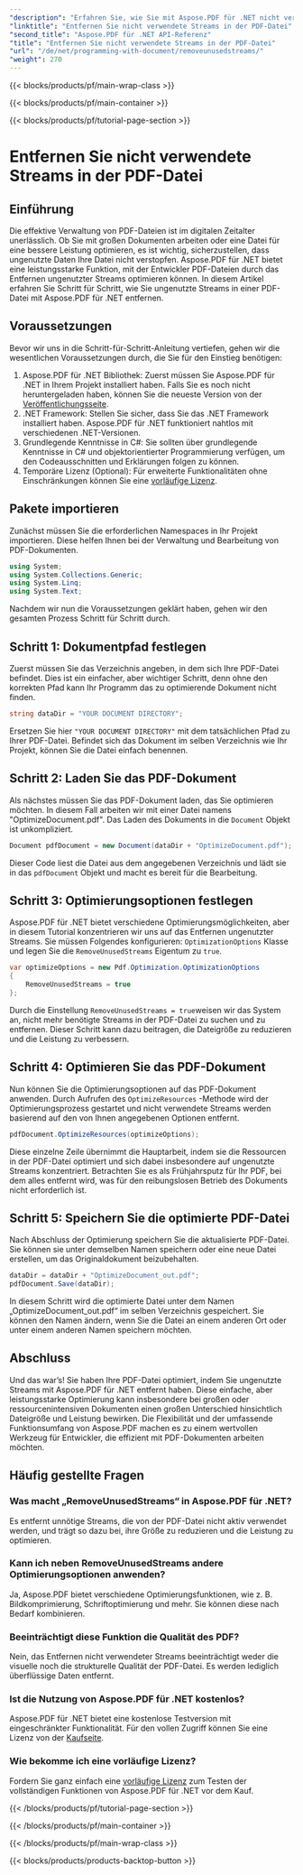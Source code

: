 ```yaml
---
"description": "Erfahren Sie, wie Sie mit Aspose.PDF für .NET nicht verwendete Streams in einer PDF-Datei entfernen, um Dateigröße und Leistung zu optimieren."
"linktitle": "Entfernen Sie nicht verwendete Streams in der PDF-Datei"
"second_title": "Aspose.PDF für .NET API-Referenz"
"title": "Entfernen Sie nicht verwendete Streams in der PDF-Datei"
"url": "/de/net/programming-with-document/removeunusedstreams/"
"weight": 270
---
```


{{< blocks/products/pf/main-wrap-class >}}

{{< blocks/products/pf/main-container >}}

{{< blocks/products/pf/tutorial-page-section >}}

# Entfernen Sie nicht verwendete Streams in der PDF-Datei

## Einführung

Die effektive Verwaltung von PDF-Dateien ist im digitalen Zeitalter unerlässlich. Ob Sie mit großen Dokumenten arbeiten oder eine Datei für eine bessere Leistung optimieren, es ist wichtig, sicherzustellen, dass ungenutzte Daten Ihre Datei nicht verstopfen. Aspose.PDF für .NET bietet eine leistungsstarke Funktion, mit der Entwickler PDF-Dateien durch das Entfernen ungenutzter Streams optimieren können. In diesem Artikel erfahren Sie Schritt für Schritt, wie Sie ungenutzte Streams in einer PDF-Datei mit Aspose.PDF für .NET entfernen.

## Voraussetzungen

Bevor wir uns in die Schritt-für-Schritt-Anleitung vertiefen, gehen wir die wesentlichen Voraussetzungen durch, die Sie für den Einstieg benötigen:

1. Aspose.PDF für .NET Bibliothek: Zuerst müssen Sie Aspose.PDF für .NET in Ihrem Projekt installiert haben. Falls Sie es noch nicht heruntergeladen haben, können Sie die neueste Version von der [Veröffentlichungsseite](https://releases.aspose.com/pdf/net/).
2. .NET Framework: Stellen Sie sicher, dass Sie das .NET Framework installiert haben. Aspose.PDF für .NET funktioniert nahtlos mit verschiedenen .NET-Versionen.
3. Grundlegende Kenntnisse in C#: Sie sollten über grundlegende Kenntnisse in C# und objektorientierter Programmierung verfügen, um den Codeausschnitten und Erklärungen folgen zu können.
4. Temporäre Lizenz (Optional): Für erweiterte Funktionalitäten ohne Einschränkungen können Sie eine [vorläufige Lizenz](https://purchase.aspose.com/temporary-license/).


## Pakete importieren

Zunächst müssen Sie die erforderlichen Namespaces in Ihr Projekt importieren. Diese helfen Ihnen bei der Verwaltung und Bearbeitung von PDF-Dokumenten.

```csharp
using System;
using System.Collections.Generic;
using System.Linq;
using System.Text;
```

Nachdem wir nun die Voraussetzungen geklärt haben, gehen wir den gesamten Prozess Schritt für Schritt durch.

## Schritt 1: Dokumentpfad festlegen

Zuerst müssen Sie das Verzeichnis angeben, in dem sich Ihre PDF-Datei befindet. Dies ist ein einfacher, aber wichtiger Schritt, denn ohne den korrekten Pfad kann Ihr Programm das zu optimierende Dokument nicht finden.

```csharp
string dataDir = "YOUR DOCUMENT DIRECTORY";
```

Ersetzen Sie hier `"YOUR DOCUMENT DIRECTORY"` mit dem tatsächlichen Pfad zu Ihrer PDF-Datei. Befindet sich das Dokument im selben Verzeichnis wie Ihr Projekt, können Sie die Datei einfach benennen.

## Schritt 2: Laden Sie das PDF-Dokument

Als nächstes müssen Sie das PDF-Dokument laden, das Sie optimieren möchten. In diesem Fall arbeiten wir mit einer Datei namens "OptimizeDocument.pdf". Das Laden des Dokuments in die `Document` Objekt ist unkompliziert.

```csharp
Document pdfDocument = new Document(dataDir + "OptimizeDocument.pdf");
```

Dieser Code liest die Datei aus dem angegebenen Verzeichnis und lädt sie in das `pdfDocument` Objekt und macht es bereit für die Bearbeitung.

## Schritt 3: Optimierungsoptionen festlegen

Aspose.PDF für .NET bietet verschiedene Optimierungsmöglichkeiten, aber in diesem Tutorial konzentrieren wir uns auf das Entfernen ungenutzter Streams. Sie müssen Folgendes konfigurieren: `OptimizationOptions` Klasse und legen Sie die `RemoveUnusedStreams` Eigentum zu `true`.

```csharp
var optimizeOptions = new Pdf.Optimization.OptimizationOptions
{
    RemoveUnusedStreams = true
};
```

Durch die Einstellung `RemoveUnusedStreams = true`weisen wir das System an, nicht mehr benötigte Streams in der PDF-Datei zu suchen und zu entfernen. Dieser Schritt kann dazu beitragen, die Dateigröße zu reduzieren und die Leistung zu verbessern.

## Schritt 4: Optimieren Sie das PDF-Dokument

Nun können Sie die Optimierungsoptionen auf das PDF-Dokument anwenden. Durch Aufrufen des `OptimizeResources` -Methode wird der Optimierungsprozess gestartet und nicht verwendete Streams werden basierend auf den von Ihnen angegebenen Optionen entfernt.

```csharp
pdfDocument.OptimizeResources(optimizeOptions);
```

Diese einzelne Zeile übernimmt die Hauptarbeit, indem sie die Ressourcen in der PDF-Datei optimiert und sich dabei insbesondere auf ungenutzte Streams konzentriert. Betrachten Sie es als Frühjahrsputz für Ihr PDF, bei dem alles entfernt wird, was für den reibungslosen Betrieb des Dokuments nicht erforderlich ist.

## Schritt 5: Speichern Sie die optimierte PDF-Datei

Nach Abschluss der Optimierung speichern Sie die aktualisierte PDF-Datei. Sie können sie unter demselben Namen speichern oder eine neue Datei erstellen, um das Originaldokument beizubehalten.

```csharp
dataDir = dataDir + "OptimizeDocument_out.pdf";
pdfDocument.Save(dataDir);
```

In diesem Schritt wird die optimierte Datei unter dem Namen „OptimizeDocument_out.pdf“ im selben Verzeichnis gespeichert. Sie können den Namen ändern, wenn Sie die Datei an einem anderen Ort oder unter einem anderen Namen speichern möchten.

## Abschluss

Und das war’s! Sie haben Ihre PDF-Datei optimiert, indem Sie ungenutzte Streams mit Aspose.PDF für .NET entfernt haben. Diese einfache, aber leistungsstarke Optimierung kann insbesondere bei großen oder ressourcenintensiven Dokumenten einen großen Unterschied hinsichtlich Dateigröße und Leistung bewirken. Die Flexibilität und der umfassende Funktionsumfang von Aspose.PDF machen es zu einem wertvollen Werkzeug für Entwickler, die effizient mit PDF-Dokumenten arbeiten möchten.

## Häufig gestellte Fragen

### Was macht „RemoveUnusedStreams“ in Aspose.PDF für .NET?
Es entfernt unnötige Streams, die von der PDF-Datei nicht aktiv verwendet werden, und trägt so dazu bei, ihre Größe zu reduzieren und die Leistung zu optimieren.

### Kann ich neben RemoveUnusedStreams andere Optimierungsoptionen anwenden?
Ja, Aspose.PDF bietet verschiedene Optimierungsfunktionen, wie z. B. Bildkomprimierung, Schriftoptimierung und mehr. Sie können diese nach Bedarf kombinieren.

### Beeinträchtigt diese Funktion die Qualität des PDF?
Nein, das Entfernen nicht verwendeter Streams beeinträchtigt weder die visuelle noch die strukturelle Qualität der PDF-Datei. Es werden lediglich überflüssige Daten entfernt.

### Ist die Nutzung von Aspose.PDF für .NET kostenlos?
Aspose.PDF für .NET bietet eine kostenlose Testversion mit eingeschränkter Funktionalität. Für den vollen Zugriff können Sie eine Lizenz von der [Kaufseite](https://purchase.aspose.com/buy).

### Wie bekomme ich eine vorläufige Lizenz?
Fordern Sie ganz einfach eine [vorläufige Lizenz](https://purchase.aspose.com/temporary-license/) zum Testen der vollständigen Funktionen von Aspose.PDF für .NET vor dem Kauf.

{{< /blocks/products/pf/tutorial-page-section >}}

{{< /blocks/products/pf/main-container >}}

{{< /blocks/products/pf/main-wrap-class >}}

{{< blocks/products/products-backtop-button >}}